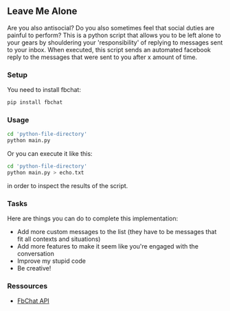 ## Leave Me Alone
Are you also antisocial? Do you also sometimes feel that social duties are painful to perform? This is a python script that allows you to be left alone to your 
gears by shouldering your 'responsibility' of replying to messages sent to your inbox.
When executed, this script sends an automated facebook reply to the messages that were sent to you after x amount of time. 

### Setup 
You need to install fbchat:
``` bash
pip install fbchat
```

### Usage 
``` bash
cd 'python-file-directory'
python main.py 
```
Or you can execute it like this:
``` bash
cd 'python-file-directory'
python main.py > echo.txt
```
in order to inspect the results of the script.

### Tasks
Here are things you can do to complete this implementation:
* Add more custom messages to the list (they have to be messages that fit all contexts and situations)
* Add more features to make it seem like you're engaged with the conversation
* Improve my stupid code
* Be creative!

### Ressources
* [FbChat API](https://fbchat.readthedocs.io/en/stable/api.html#messages)

